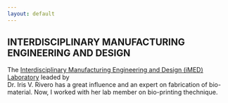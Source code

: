 ```yaml
---
layout: default
---
```


## INTERDISCIPLINARY MANUFACTURING ENGINEERING AND DESIGN
The [Interdisciplinary Manufacturing Engineering and Design (iMED) Laboratory](https://www.imse.iastate.edu/imed/) leaded by 	
Dr. Iris V. Rivero has a great influence and an expert on fabrication of bio-material. Now, I worked with her lab member on bio-printing thechnique.
